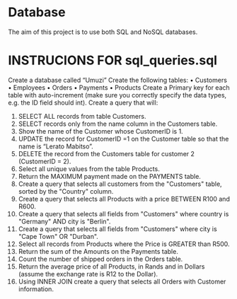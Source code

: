 # Database

The aim of this project is to use both SQL and NoSQL databases.


# INSTRUCIONS FOR sql_queries.sql

Create a database called “Umuzi”
Create the following tables:
    • Customers
    • Employees
    • Orders
    • Payments
    • Products
Create a Primary key for each table with auto-increment (make sure you correctly specify the data types, e.g. the ID field should int).
Create a query that will:

  1. SELECT ALL records from table Customers.
  2. SELECT records only from the name column in the Customers table.
  3. Show the name of the Customer whose CustomerID is 1.
  4. UPDATE the record for CustomerID =1  on the Customer table so that the name is “Lerato Mabitso”.
  5. DELETE the record from the Customers table for customer 2 (CustomerID = 2).
  6. Select all unique values from the table Products.
  7. Return the MAXIMUM payment made on the PAYMENTS table.
  8. Create a query that selects all customers from the "Customers" table, sorted by the "Country" column.
  9. Create a query that selects all Products with a price BETWEEN R100 and R600.
  10. Create a query that selects all fields from "Customers" where country is "Germany" AND city is "Berlin".
  11. Create a query that selects all fields from "Customers" where city is "Cape Town" OR "Durban".
  12. Select all records from Products where the Price is GREATER than R500.
  13. Return the sum of the Amounts on the Payments table.
  14. Count the number of shipped orders in the Orders table.
  15. Return the average price of all Products, in Rands and in Dollars (assume the exchange rate is R12 to the Dollar).
  16. Using INNER JOIN create a query that selects all Orders with Customer information.
